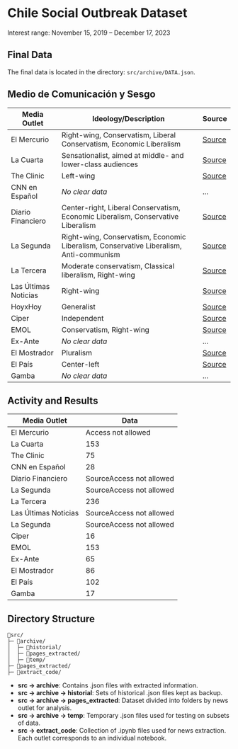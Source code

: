 # Chile Social Outbreak Dataset

Interest range: November 15, 2019 – December 17, 2023

## Final Data

The final data is located in the directory: `src/archive/DATA.json`.

## Medio de Comunicación y Sesgo

| Media Outlet         | Ideology/Description                                                                   | Source                         |
| -------------------- | -------------------------------------------------------------------------------------- | ------------------------------ |
| El Mercurio          | Right-wing, Conservatism, Liberal Conservatism, Economic Liberalism                    | [Source][El Mercurio]          |
| La Cuarta            | Sensationalist, aimed at middle- and lower-class audiences                             | [Source][La Cuarta]            |
| The Clinic           | Left-wing                                                                              | [Source][The Clinic]           |
| CNN en Español       | _No clear data_                                                                        | ...                            |
| Diario Financiero    | Center-right, Liberal Conservatism, Economic Liberalism, Conservative Liberalism       | [Source][Diario Financiero]    |
| La Segunda           | Right-wing, Conservatism, Economic Liberalism, Conservative Liberalism, Anti-communism | [Source][La Segunda]           |
| La Tercera           | Moderate conservatism, Classical liberalism, Right-wing                                | [Source][La Tercera]           |
| Las Últimas Noticias | Right-wing                                                                             | [Source][Las Ultimas Noticias] |
| HoyxHoy              | Generalist                                                                             | [Source][HoyxHoy]              |
| Ciper                | Independent                                                                            | [Source][Ciper]                |
| EMOL                 | Conservatism, Right-wing                                                               | [Source][EMOL]                 |
| Ex-Ante              | _No clear data_                                                                        | ...                            |
| El Mostrador         | Pluralism                                                                              | [Source][El Mostrador]         |
| El País              | Center-left                                                                            | [Source][El Pais]              |
| Gamba                | _No clear data_                                                                        | ...                            |

[El Mostrador]: https://es.wikipedia.org/wiki/El_Mostrador
[La Cuarta]: https://es.wikipedia.org/wiki/La_Cuarta
[The Clinic]: https://es.wikipedia.org/wiki/The_Clinic
[Diario Financiero]: https://es.wikipedia.org/wiki/Diario_Financiero
[La Segunda]: https://es.wikipedia.org/wiki/La_Segunda
[La Tercera]: https://es.wikipedia.org/wiki/La_Tercera
[Las Ultimas Noticias]: https://es.wikipedia.org/wiki/Las_%C3%9Altimas_Noticias
[HoyxHoy]: https://es.wikipedia.org/wiki/HoyxHoy
[Ciper]: https://es.wikipedia.org/wiki/Ciper
[EMOL]: https://es.wikipedia.org/wiki/EMOL
[El Mercurio]: https://es.wikipedia.org/wiki/El_Mercurio
[El Pais]: https://es.wikipedia.org/wiki/El_Pa%C3%ADs

## Activity and Results

| Media Outlet         | Data                     |
| -------------------- | ------------------------ |
| El Mercurio          | Access not allowed       |
| La Cuarta            | 153                      |
| The Clinic           | 75                       |
| CNN en Español       | 28                       |
| Diario Financiero    | SourceAccess not allowed |
| La Segunda           | SourceAccess not allowed |
| La Tercera           | 236                      |
| Las Últimas Noticias | SourceAccess not allowed |
| La Segunda           | SourceAccess not allowed |
| Ciper                | 16                       |
| EMOL                 | 153                      |
| Ex-Ante              | 65                       |
| El Mostrador         | 86                       |
| El País              | 102                      |
| Gamba                | 17                       |

## Directory Structure

```
📁src/
├─ 📁archive/
│  ├─ 📁historial/
│  ├─ 📁pages_extracted/
│  ├─ 📁temp/
├─ 📁pages_extracted/
├─ 📁extract_code/
```

- **src → archive**: Contains .json files with extracted information.
- **src → archive → historial**: Sets of historical .json files kept as backup.
- **src → archive → pages_extracted**: Dataset divided into folders by news outlet for analysis.
- **src → archive → temp**: Temporary .json files used for testing on subsets of data.
- **src → extract_code**: Collection of .ipynb files used for news extraction. Each outlet corresponds to an individual notebook.


